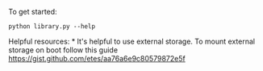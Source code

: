 To get started:

`python library.py --help`

Helpful resources:
    * It's helpful to use external storage. To mount external storage on boot follow this guide https://gist.github.com/etes/aa76a6e9c80579872e5f

